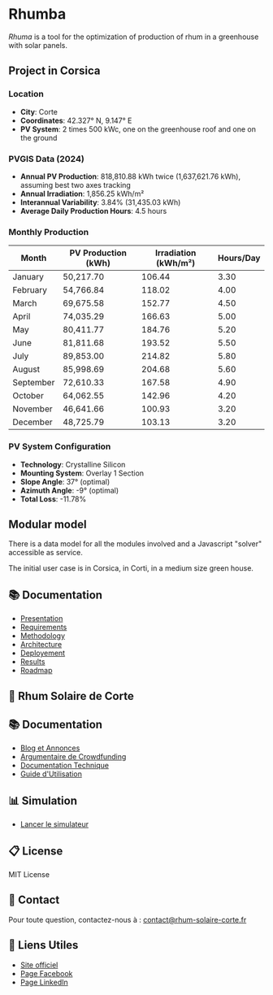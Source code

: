 # Rhumba
*Rhuma* is a tool for the optimization of production of rhum in a greenhouse with solar panels.

## Project in Corsica

### Location
- **City**: Corte
- **Coordinates**: 42.327° N, 9.147° E
- **PV System**: 2 times 500 kWc, one on the greenhouse roof and one on the ground

### PVGIS Data (2024)
- **Annual PV Production**: 818,810.88 kWh twice (1,637,621.76 kWh), assuming best two axes tracking
- **Annual Irradiation**: 1,856.25 kWh/m²
- **Interannual Variability**: 3.84% (31,435.03 kWh)
- **Average Daily Production Hours**: 4.5 hours

### Monthly Production
| Month     | PV Production (kWh) | Irradiation (kWh/m²) | Hours/Day |
|-----------|---------------------|-----------------------|-----------|
| January   | 50,217.70           | 106.44                | 3.30      |
| February  | 54,766.84           | 118.02                | 4.00      |
| March     | 69,675.58           | 152.77                | 4.50      |
| April     | 74,035.29           | 166.63                | 5.00      |
| May       | 80,411.77           | 184.76                | 5.20      |
| June      | 81,811.68           | 193.52                | 5.50      |
| July      | 89,853.00           | 214.82                | 5.80      |
| August    | 85,998.69           | 204.68                | 5.60      |
| September | 72,610.33           | 167.58                | 4.90      |
| October   | 64,062.55           | 142.96                | 4.20      |
| November  | 46,641.66           | 100.93                | 3.20      |
| December  | 48,725.79           | 103.13                | 3.20      |

### PV System Configuration
- **Technology**: Crystalline Silicon
- **Mounting System**: Overlay 1 Section
- **Slope Angle**: 37° (optimal)
- **Azimuth Angle**: -9° (optimal)
- **Total Loss**: -11.78%

## Modular model

There is a data model for all the modules involved and a Javascript "solver" accessible as service.

The initial user case is in Corsica, in Corti, in a medium size green house.

## 📚 Documentation

- [Presentation](docs/PRESENTATION.md)
- [Requirements](docs/REQUIREMENTS.md)
- [Methodology](docs/METHODOLOGY.md)
- [Architecture](docs/ARCHITECTURE.md)
- [Deployement](docs/DEPLOYMENT.md)
- [Results](docs/RESULTS.md)
- [Roadmap](docs/ROADMAP.md)

## 🚀 Rhum Solaire de Corte

## 📚 Documentation

- [Blog et Annonces](docs/blog.md)
- [Argumentaire de Crowdfunding](docs/crowdfunding.md)
- [Documentation Technique](docs/technical.md)
- [Guide d'Utilisation](docs/user_guide.md)

## 📊 Simulation

- [Lancer le simulateur](https://acorsica.streamlit.app/)

## 📋 License

MIT License

## 📧 Contact

Pour toute question, contactez-nous à : contact@rhum-solaire-corte.fr

## 📌 Liens Utiles

- [Site officiel](https://rhum-solaire-corte.fr)
- [Page Facebook](https://facebook.com/rhumsolairecorte)
- [Page LinkedIn](https://linkedin.com/company/rhum-solaire-corte)
